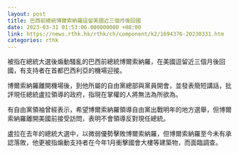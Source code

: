 ```yaml
---
layout: post
title: 巴西前總統博爾索納羅逗留美國近三個月後回國
date: 2023-03-31 01:53:06.000000000 +08:00
link: https://news.rthk.hk/rthk/ch/component/k2/1694376-20230331.htm
categories: rthk
---
```


被指在總統大選後煽動騷亂的巴西前總統博爾索納羅，在美國逗留近三個月後回國，有支持者在首都巴西利亞的機場迎接。

博爾索納羅離開機場後，到他所屬的自由黨總部與黨員開會，並發表簡短講話，批評現任總統盧拉領導的政府，指現在掌權的人將無法為所欲為。

有自由黨領袖曾經表示，希望博爾索納羅領導自由黨出戰明年的地方選舉，但博爾索納羅離開美國前接受訪問，表明不會領導反對現任總統。

盧拉在去年的總統大選中，以微弱優勢擊敗博爾索納羅，但博爾索納羅至今未有承認落敗，他更被指煽動支持者在今年1月衝擊國會大樓等建築物，而面臨調查。
